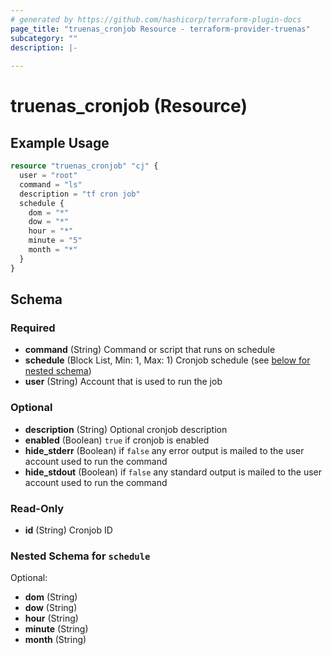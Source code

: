```yaml
---
# generated by https://github.com/hashicorp/terraform-plugin-docs
page_title: "truenas_cronjob Resource - terraform-provider-truenas"
subcategory: ""
description: |-
  
---
```


# truenas_cronjob (Resource)



## Example Usage

```terraform
resource "truenas_cronjob" "cj" {
  user = "root"
  command = "ls"
  description = "tf cron job"
  schedule {
    dom = "*"
    dow = "*"
    hour = "*"
    minute = "5"
    month = "*"
  }
}
```

<!-- schema generated by tfplugindocs -->
## Schema

### Required

- **command** (String) Command or script that runs on schedule
- **schedule** (Block List, Min: 1, Max: 1) Cronjob schedule (see [below for nested schema](#nestedblock--schedule))
- **user** (String) Account that is used to run the job

### Optional

- **description** (String) Optional cronjob description
- **enabled** (Boolean) `true` if cronjob is enabled
- **hide_stderr** (Boolean) if `false` any error output is mailed to the user account used to run the command
- **hide_stdout** (Boolean) if `false` any standard output is mailed to the user account used to run the command

### Read-Only

- **id** (String) Cronjob ID

<a id="nestedblock--schedule"></a>
### Nested Schema for `schedule`

Optional:

- **dom** (String)
- **dow** (String)
- **hour** (String)
- **minute** (String)
- **month** (String)


